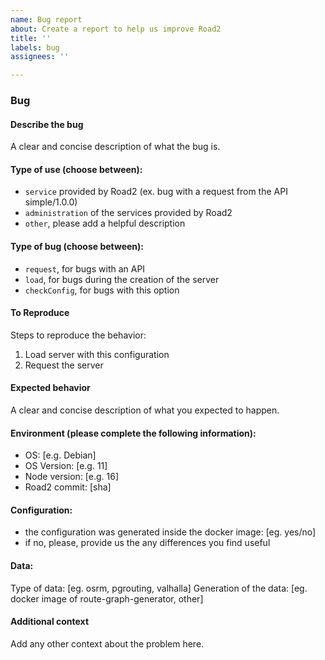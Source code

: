 ```yaml
---
name: Bug report
about: Create a report to help us improve Road2
title: ''
labels: bug
assignees: ''

---
```


### Bug 

#### Describe the bug
A clear and concise description of what the bug is.

#### Type of use (choose between):
- `service` provided by Road2 (ex. bug with a request from the API simple/1.0.0)
- `administration` of the services provided by Road2 
- `other`, please add a helpful description

#### Type of bug (choose between):
- `request`, for bugs with an API
- `load`, for bugs during the creation of the server
- `checkConfig`, for bugs with this option

#### To Reproduce
Steps to reproduce the behavior:
1. Load server with this configuration
2. Request the server

#### Expected behavior
A clear and concise description of what you expected to happen.

#### Environment (please complete the following information):
 - OS: [e.g. Debian]
 - OS Version: [e.g. 11]
 - Node version: [e.g. 16]
 - Road2 commit: [sha]

#### Configuration:
- the configuration was generated inside the docker image: [eg. yes/no]
- if no, please, provide us the any differences you find useful

#### Data:
Type of data: [eg. osrm, pgrouting, valhalla]
Generation of the data: [eg. docker image of route-graph-generator, other]

#### Additional context
Add any other context about the problem here.
